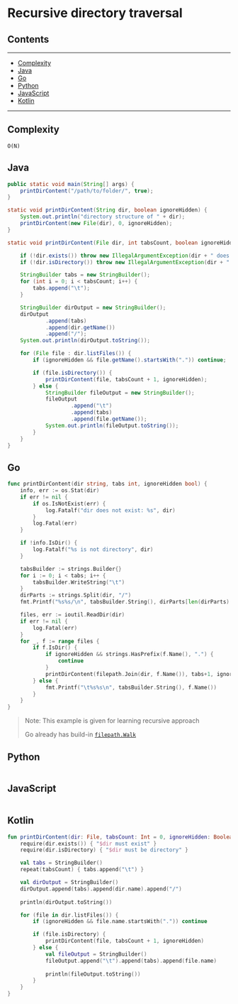 # Recursive directory traversal

## Contents

---

- [Complexity](#complexity)
- [Java](#java)
- [Go](#go)
- [Python](#python)
- [JavaScript](#javascript)
- [Kotlin](#kotlin)

---


<div id="complexity"/>


## Complexity
`O(N)`

 

<div id="java"/>

## Java
```java
public static void main(String[] args) {
    printDirContent("/path/to/folder/", true);
}

static void printDirContent(String dir, boolean ignoreHidden) {
    System.out.println("directory structure of " + dir);
    printDirContent(new File(dir), 0, ignoreHidden);
}

static void printDirContent(File dir, int tabsCount, boolean ignoreHidden) {

    if (!dir.exists()) throw new IllegalArgumentException(dir + " does not exist");
    if (!dir.isDirectory()) throw new IllegalArgumentException(dir + " is not directory");

    StringBuilder tabs = new StringBuilder();
    for (int i = 0; i < tabsCount; i++) {
        tabs.append("\t");
    }

    StringBuilder dirOutput = new StringBuilder();
    dirOutput
            .append(tabs)
            .append(dir.getName())
            .append("/");
    System.out.println(dirOutput.toString());

    for (File file : dir.listFiles()) {
        if (ignoreHidden && file.getName().startsWith(".")) continue;

        if (file.isDirectory()) {
            printDirContent(file, tabsCount + 1, ignoreHidden);
        } else {
            StringBuilder fileOutput = new StringBuilder();
            fileOutput
                    .append("\t")
                    .append(tabs)
                    .append(file.getName());
            System.out.println(fileOutput.toString());
        }
    }
}
```



<div id="go"/>

## Go
```go
func printDirContent(dir string, tabs int, ignoreHidden bool) {
	info, err := os.Stat(dir)
	if err != nil {
		if os.IsNotExist(err) {
			log.Fatalf("dir does not exist: %s", dir)
		}
		log.Fatal(err)
	}

	if !info.IsDir() {
		log.Fatalf("%s is not directory", dir)
	}

	tabsBuilder := strings.Builder{}
	for i := 0; i < tabs; i++ {
		tabsBuilder.WriteString("\t")
	}
	dirParts := strings.Split(dir, "/")
	fmt.Printf("%s%s/\n", tabsBuilder.String(), dirParts[len(dirParts) - 1])

	files, err := ioutil.ReadDir(dir)
	if err != nil {
		log.Fatal(err)
	}
	for _, f := range files {
		if f.IsDir() {
			if ignoreHidden && strings.HasPrefix(f.Name(), ".") {
				continue
			}
			printDirContent(filepath.Join(dir, f.Name()), tabs+1, ignoreHidden)
		} else {
			fmt.Printf("\t%s%s\n", tabsBuilder.String(), f.Name())
		}
	}
}
```
> Note: This example is given for learning recursive approach 
> 
> Go already has build-in [`filepath.Walk`](https://golang.org/pkg/path/filepath/#example_Walk)


<div id="python"/>

## Python
```python

```


<div id="javascript"/>

## JavaScript
```javascript

```


<div id="kotlin"/>

## Kotlin
```kotlin
fun printDirContent(dir: File, tabsCount: Int = 0, ignoreHidden: Boolean = true) {
    require(dir.exists()) { "$dir must exist" }
    require(dir.isDirectory) { "$dir must be directory" }

    val tabs = StringBuilder()
    repeat(tabsCount) { tabs.append("\t") }

    val dirOutput = StringBuilder()
    dirOutput.append(tabs).append(dir.name).append("/")
    
    println(dirOutput.toString())

    for (file in dir.listFiles()) {
        if (ignoreHidden && file.name.startsWith(".")) continue

        if (file.isDirectory) {
            printDirContent(file, tabsCount + 1, ignoreHidden)
        } else {
            val fileOutput = StringBuilder()
            fileOutput.append("\t").append(tabs).append(file.name)
            
            println(fileOutput.toString())
        }
    }
}
```